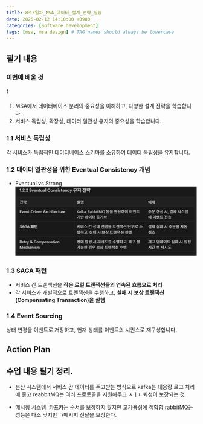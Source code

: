 ```yaml
---
title: 8주3일차_MSA_데이터_설계_전략_실습
date: 2025-02-12 14:10:00 +0900
categories: [Software Development]
tags: [msa, msa design] # TAG names should always be lowercase
---
```


## 필기 내용
### **이번에 배울 것**

<aside>
❗

1. MSA에서 데이터베이스 분리의 중요성을 이해하고, 다양한 설계 전략을 학습합니다.
2. 서비스 독립성, 확장성, 데이터 일관성 유지의 중요성을 학습합니다.
</aside>

### **1.1 서비스 독립성**

각 서비스가 독립적인 데이터베이스 스키마를 소유하여 데이터 독립성을 유지합니다.

### 1.2 데이터 일관성을 위한 Eventual Consistency 개념
* Eventual vs Strong
![](assets/img/posts/2025-02-12-15-10-58.png)

### 1.3 SAGA 패턴
- 서비스 간 트랜잭션을 **작은 로컬 트랜잭션들의 연속된 흐름으로 처리**
- 각 서비스가 개별적으로 트랜잭션을 수행하고, **실패 시 보상 트랜잭션(Compensating Transaction)을 실행**

### 1.4 Event Sourcing

상태 변경을 이벤트로 저장하고, 현재 상태를 이벤트의 시퀀스로 재구성합니다.

## Action Plan

## 수업 내용 필기 정리.


- 분산 시스템에서 서비스 간 데이터를 주고받는 방식으로 kafka는 대용량 로그 처리에 좋고 reabbitMQ는 여러 프로토콜을 지원해주고 ㅅㅣㄴ뢰성이 보장되는 것


- 메시징 시스템.
카프카는 순서를 보장하지 않지만 고가용성에 적합함
rabbitMQ는 성능은 다소 낮지만 ㄱ메시지 전달을 보장한다.

